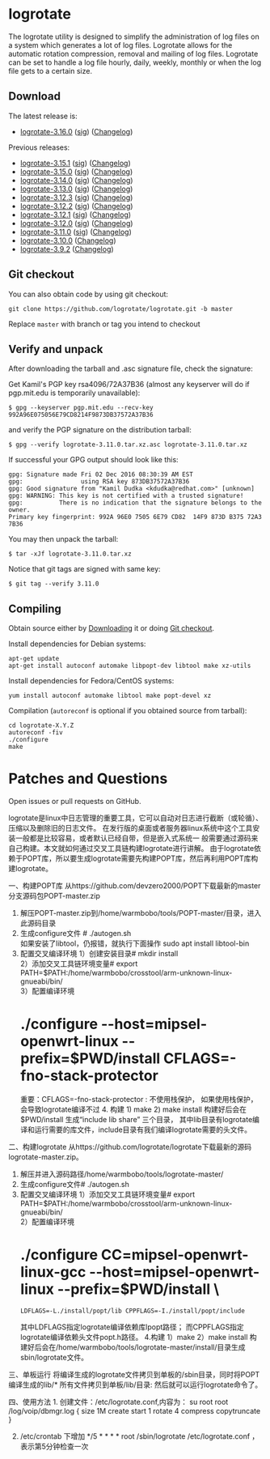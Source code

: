 # logrotate

The logrotate utility is designed to simplify the administration of log files on a system which generates a lot of log files. Logrotate allows for the automatic rotation compression, removal and mailing of log files. Logrotate can be set to handle a log file hourly, daily, weekly, monthly or when the log file gets to a certain size.

## Download

The latest release is:

* [logrotate-3.16.0](https://github.com/logrotate/logrotate/releases/download/3.16.0/logrotate-3.16.0.tar.xz) ([sig](https://github.com/logrotate/logrotate/releases/download/3.16.0/logrotate-3.16.0.tar.xz.asc)) ([Changelog](https://github.com/logrotate/logrotate/releases/tag/3.16.0))

Previous releases:

* [logrotate-3.15.1](https://github.com/logrotate/logrotate/releases/download/3.15.1/logrotate-3.15.1.tar.xz) ([sig](https://github.com/logrotate/logrotate/releases/download/3.15.1/logrotate-3.15.1.tar.xz.asc)) ([Changelog](https://github.com/logrotate/logrotate/releases/tag/3.15.1))
* [logrotate-3.15.0](https://github.com/logrotate/logrotate/releases/download/3.15.0/logrotate-3.15.0.tar.xz) ([sig](https://github.com/logrotate/logrotate/releases/download/3.15.0/logrotate-3.15.0.tar.xz.asc)) ([Changelog](https://github.com/logrotate/logrotate/releases/tag/3.15.0))
* [logrotate-3.14.0](https://github.com/logrotate/logrotate/releases/download/3.14.0/logrotate-3.14.0.tar.xz) ([sig](https://github.com/logrotate/logrotate/releases/download/3.14.0/logrotate-3.14.0.tar.xz.asc)) ([Changelog](https://github.com/logrotate/logrotate/releases/tag/3.14.0))
* [logrotate-3.13.0](https://github.com/logrotate/logrotate/releases/download/3.13.0/logrotate-3.13.0.tar.xz) ([sig](https://github.com/logrotate/logrotate/releases/download/3.13.0/logrotate-3.13.0.tar.xz.asc)) ([Changelog](https://github.com/logrotate/logrotate/releases/tag/3.13.0))
* [logrotate-3.12.3](https://github.com/logrotate/logrotate/releases/download/3.12.3/logrotate-3.12.3.tar.xz) ([sig](https://github.com/logrotate/logrotate/releases/download/3.12.3/logrotate-3.12.3.tar.xz.asc)) ([Changelog](https://github.com/logrotate/logrotate/releases/tag/3.12.3))
* [logrotate-3.12.2](https://github.com/logrotate/logrotate/releases/download/3.12.2/logrotate-3.12.2.tar.xz) ([sig](https://github.com/logrotate/logrotate/releases/download/3.12.2/logrotate-3.12.2.tar.xz.asc)) ([Changelog](https://github.com/logrotate/logrotate/releases/tag/3.12.2))
* [logrotate-3.12.1](https://github.com/logrotate/logrotate/releases/download/3.12.1/logrotate-3.12.1.tar.xz) ([sig](https://github.com/logrotate/logrotate/releases/download/3.12.1/logrotate-3.12.1.tar.xz.asc)) ([Changelog](https://github.com/logrotate/logrotate/releases/tag/3.12.1))
* [logrotate-3.12.0](https://github.com/logrotate/logrotate/releases/download/3.12.0/logrotate-3.12.0.tar.xz) ([sig](https://github.com/logrotate/logrotate/releases/download/3.12.0/logrotate-3.12.0.tar.xz.asc)) ([Changelog](https://github.com/logrotate/logrotate/releases/tag/3.12.0))
* [logrotate-3.11.0](https://github.com/logrotate/logrotate/releases/download/3.11.0/logrotate-3.11.0.tar.xz) ([sig](https://github.com/logrotate/logrotate/releases/download/3.11.0/logrotate-3.11.0.tar.xz.asc)) ([Changelog](https://github.com/logrotate/logrotate/releases/tag/3.11.0))
* [logrotate-3.10.0](https://github.com/logrotate/logrotate/releases/download/3.10.0/logrotate-3.10.0.tar.gz) ([Changelog](https://github.com/logrotate/logrotate/releases/tag/3.10.0))
* [logrotate-3.9.2](https://github.com/logrotate/logrotate/releases/download/3.9.2/logrotate-3.9.2.tar.gz) ([Changelog](https://github.com/logrotate/logrotate/releases/tag/3.9.2))

## Git checkout

You can also obtain code by using git checkout:
```
git clone https://github.com/logrotate/logrotate.git -b master
```

Replace `master` with branch or tag you intend to checkout

## Verify and unpack

After downloading the tarball and .asc signature file, check the signature:

Get Kamil's PGP key rsa4096/72A37B36
(almost any keyserver will do if pgp.mit.edu is temporarily unavailable):

    $ gpg --keyserver pgp.mit.edu --recv-key 992A96E075056E79CD8214F9873DB37572A37B36

and verify the PGP signature on the distribution tarball:


    $ gpg --verify logrotate-3.11.0.tar.xz.asc logrotate-3.11.0.tar.xz


If successful your GPG output should look like this:

    gpg: Signature made Fri 02 Dec 2016 08:30:39 AM EST
    gpg:                using RSA key 873DB37572A37B36
    gpg: Good signature from "Kamil Dudka <kdudka@redhat.com>" [unknown]
    gpg: WARNING: This key is not certified with a trusted signature!
    gpg:          There is no indication that the signature belongs to the owner.
    Primary key fingerprint: 992A 96E0 7505 6E79 CD82  14F9 873D B375 72A3 7B36

You may then unpack the tarball:

    $ tar -xJf logrotate-3.11.0.tar.xz

Notice that git tags are signed with same key:

    $ git tag --verify 3.11.0

## Compiling

Obtain source either by [Downloading](#download) it or doing [Git checkout](#git-checkout).

Install dependencies for Debian systems:
```
apt-get update
apt-get install autoconf automake libpopt-dev libtool make xz-utils
```

Install dependencies for Fedora/CentOS systems:

```
yum install autoconf automake libtool make popt-devel xz
```

Compilation (`autoreconf` is optional if you obtained source from tarball):
```
cd logrotate-X.Y.Z
autoreconf -fiv
./configure
make
```

# Patches and Questions

Open issues or pull requests on GitHub.


logrotate是linux中日志管理的重要工具，它可以自动对日志进行截断（或轮循）、压缩以及删除旧的日志文件。
在发行版的桌面或者服务器linux系统中这个工具安装一般都是比较容易，或者默认已经自带，但是嵌入式系统一
般需要通过源码来自己构建。本文就如何通过交叉工具链构建logrotate进行讲解。
    由于logrotate依赖于POPT库，所以要生成logrotate需要先构建POPT库，然后再利用POPT库构建logrotate。
	
一、构建POPT库
    从https://github.com/devzero2000/POPT下载最新的master分支源码包POPT-master.zip
  1. 解压POPT-master.zip到/home/warmbobo/tools/POPT-master/目录，进入此源码目录
  2. 生成configure文件
	# ./autogen.sh  
		如果安装了libtool，仍报错，就执行下面操作
	   sudo apt install libtool-bin
  3. 配置交叉编译环境
    1）创建安装目录# mkdir install    
	2）添加交叉工具链环境变量# export PATH=$PATH:/home/warmbobo/crosstool/arm-unknown-linux-gnueabi/bin/    
	3）配置编译环境
	  # ./configure --host=mipsel-openwrt-linux --prefix=$PWD/install CFLAGS=-fno-stack-protector
	   重要：CFLAGS=-fno-stack-protector : 不使用栈保护， 如果使用栈保护，会导致logrotate编译不过
	4. 构建
    1) make
    2) make install
    构建好后会在$PWD/install  生成“include  lib  share” 三个目录，
	其中lib目录有logrotate编译和运行需要的库文件，include目录有我们编译logrotate需要的头文件。
	
二、构建logrotate
    从https://github.com/logrotate/logrotate下载最新的源码logrotate-master.zip。
  1. 解压并进入源码路径/home/warmbobo/tools/logrotate-master/ 
  2. 生成configure文件# ./autogen.sh  
  3. 配置交叉编译环境
    1）添加交叉工具链环境变量# export PATH=$PATH:/home/warmbobo/crosstool/arm-unknown-linux-gnueabi/bin/    
	2）配置编译环境  
	  # ./configure CC=mipsel-openwrt-linux-gcc --host=mipsel-openwrt-linux --prefix=$PWD/install \
	     LDFLAGS=-L./install/popt/lib CPPFLAGS=-I./install/popt/include  
	  其中LDFLAGS指定logrotate编译依赖库lpopt路径；
	  而CPPFLAGS指定logrotate编译依赖头文件popt.h路径。
  4.构建
    1）make
    2）make install
    构建好后会在/home/warmbobo/tools/logrotate-master/install/目录生成sbin/logrotate文件。

三、单板运行
   将编译生成的logrotate文件拷贝到单板的/sbin目录，同时将POPT编译生成的lib/* 所有文件拷贝到单板/lib/目录:
   然后就可以运行logrotate命令了。

四、使用方法
    1. 创建文件：/etc/logrotate.conf,内容为：
     su root root
	/log/voip/dbmgr.log
{
        size 1M
        create
        start 1
        rotate 4
        compress
        copytruncate
}

   2.  /etc/crontab 下增加 */5 * * * * root /sbin/logrotate /etc/logrotate.conf ，表示第5分钟检查一次
